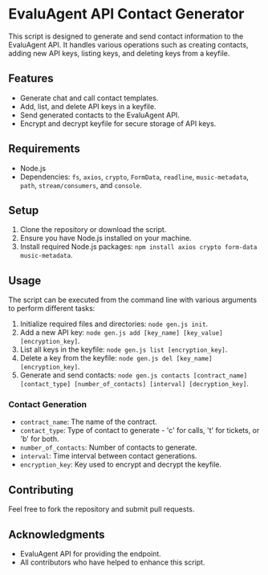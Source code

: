 # EvaluAgent API Contact Generator

This script is designed to generate and send contact information to the EvaluAgent API. It handles various operations such as creating contacts, adding new API keys, listing keys, and deleting keys from a keyfile.

## Features

- Generate chat and call contact templates.
- Add, list, and delete API keys in a keyfile.
- Send generated contacts to the EvaluAgent API.
- Encrypt and decrypt keyfile for secure storage of API keys.

## Requirements

- Node.js
- Dependencies: `fs`, `axios`, `crypto`, `FormData`, `readline`, `music-metadata`, `path`, `stream/consumers`, and `console`.

## Setup

1. Clone the repository or download the script.
2. Ensure you have Node.js installed on your machine.
3. Install required Node.js packages: `npm install axios crypto form-data music-metadata`.

## Usage

The script can be executed from the command line with various arguments to perform different tasks:

1. Initialize required files and directories: `node gen.js init`.
2. Add a new API key: `node gen.js add [key_name] [key_value] [encryption_key]`.
3. List all keys in the keyfile: `node gen.js list [encryption_key]`.
4. Delete a key from the keyfile: `node gen.js del [key_name] [encryption_key]`.
5. Generate and send contacts: `node gen.js contacts [contract_name] [contact_type] [number_of_contacts] [interval] [decryption_key]`.

### Contact Generation

- `contract_name`: The name of the contract.
- `contact_type`: Type of contact to generate - 'c' for calls, 't' for tickets, or 'b' for both.
- `number_of_contacts`: Number of contacts to generate.
- `interval`: Time interval between contact generations.
- `encryption_key`: Key used to encrypt and decrypt the keyfile.

## Contributing

Feel free to fork the repository and submit pull requests.

## Acknowledgments

- EvaluAgent API for providing the endpoint.
- All contributors who have helped to enhance this script.
